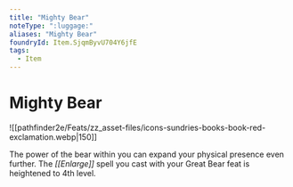 ```yaml
---
title: "Mighty Bear"
noteType: ":luggage:"
aliases: "Mighty Bear"
foundryId: Item.SjqmByvU704Y6jfE
tags:
  - Item
---
```


# Mighty Bear
![[pathfinder2e/Feats/zz_asset-files/icons-sundries-books-book-red-exclamation.webp|150]]

The power of the bear within you can expand your physical presence even further. The _[[Enlarge]]_ spell you cast with your Great Bear feat is heightened to 4th level.
